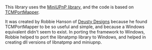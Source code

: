 This library uses the [MiniUPnP library](http://miniupnp.free.fr/), and the code is based on [TCMPortMapper](http://code.google.com/p/tcmportmapper/).

It was created by Robbie Hanson of [Deusty Designs](http://www.deusty.com) because he found TCMPortMapper to be so useful and simple, and because a Windows equivalent didn't seem to exist.  In porting the framework to Windows, Robbie helped to port the libnatpmp library to Windows, and helped in creating dll versions of libnatpmp and miniupnp.